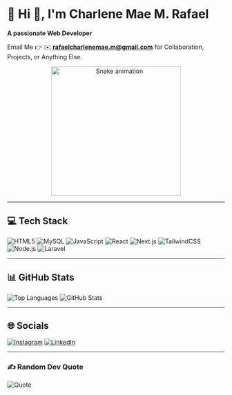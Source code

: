 # 💫 Hi 👋, I'm Charlene Mae M. Rafael
**A passionate Web Developer**

Email Me 👉 ✉️ **rafaelcharlenemae.m@gmail.com** for Collaboration, Projects, or Anything Else.

<!-- Snake Animation -->
<div align="center">
  <img src="https://raw.githubusercontent.com/charlenemaerafael/your-repo/main/assets/snake.gif" alt="Snake animation" width="300" />
</div>

---

## 💻 Tech Stack
![HTML5](https://img.shields.io/badge/HTML5-E34F26?style=for-the-badge&logo=html5&logoColor=white)
![MySQL](https://img.shields.io/badge/MySQL-00000F?style=for-the-badge&logo=mysql&logoColor=white)
![JavaScript](https://img.shields.io/badge/JavaScript-F7DF1E?style=for-the-badge&logo=javascript&logoColor=black)
![React](https://img.shields.io/badge/React-61DAFB?style=for-the-badge&logo=react&logoColor=black)
![Next.js](https://img.shields.io/badge/Next.js-000000?style=for-the-badge&logo=nextdotjs&logoColor=white)
![TailwindCSS](https://img.shields.io/badge/TailwindCSS-38B2AC?style=for-the-badge&logo=tailwind-css&logoColor=white)
![Node.js](https://img.shields.io/badge/Node.js-6DA55F?style=for-the-badge&logo=node.js&logoColor=white)
![Laravel](https://img.shields.io/badge/Laravel-FF2D20?style=for-the-badge&logo=laravel&logoColor=white)

---

## 📊 GitHub Stats
![Top Languages](https://github-readme-stats.vercel.app/api/top-langs/?username=charlenemaerafael&theme=dark&layout=compact)
![GitHub Stats](https://github-readme-stats.vercel.app/api?username=charlenemaerafael&show_icons=true&theme=dark)

---

## 🌐 Socials
[![Instagram](https://img.shields.io/badge/Instagram-E4405F?style=for-the-badge&logo=instagram&logoColor=white)](https://www.instagram.com/chrlnmae_/)
[![LinkedIn](https://img.shields.io/badge/LinkedIn-0077B5?style=for-the-badge&logo=linkedin&logoColor=white)](https://www.linkedin.com/in/rafael-charlene-mae-m-163505346/)

---

### ✍️ Random Dev Quote
![Quote](https://quotes-github-readme.vercel.app/api?type=horizontal&theme=radical)
